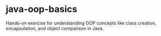 # java-oop-basics
Hands-on exercise for understanding OOP concepts like class creation, encapsulation, and object comparison in Java.
